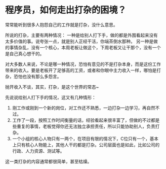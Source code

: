 # 程序员，如何走出打杂的困境？

常常能听到很多人抱怨自己的工作就是打杂，没什么意思。

所说的打杂，主要有两种情况：
一种是给别人打下手，做的都是外围看起来没有太多价值的事。说夸张一点，就是别人正经干活，你端茶倒水那种。
另一种是做的事情杂乱，没有一个核心，本周老板让做这个，下周老板又让干那个，没有一个是自己真心想干的。

对大多数人来说，不论是哪一种情况，恐怕有意见的不是打杂本身，而是这份工作带来的收入。要是老板开了足够高的工资，或者和你眼中主力收入一样，哪怕是打杂，恐怕也没有那么多怨言。

抛开收入不谈，其实，打杂，是这个世界的常态~

先说说给别人打下手的情况，这又有几种情形：
1. 刚工作或刚到一个新的岗位，对工作还不熟悉，一边打杂一边学习，再自然不过。
2. 工作了一段，按照工作时间衡量的话，经验看起来很丰富了，但做的不过都是些重复的事情，老板觉得你还无法独立承担责任，所以只能协助别人，负责打杂。
3. 一个小组的核心人物只有一两个，在项目有限的情况下，C位只有一个，基本上只有核心人物能上，其他人干的都是打杂。公司层面也是如此，比如公司的行政、人力资源、测试等。

这一类打杂的内容通常都很简单，甚至枯燥。

